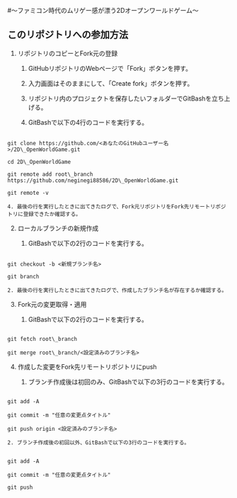 #～ファミコン時代のムリゲー感が漂う2Dオープンワールドゲーム～


## このリポジトリへの参加方法

1. リポジトリのコピーとFork元の登録

	1. GitHubリポジトリのWebページで「Fork」ボタンを押す。

	2. 入力画面はそのままにして、「Create fork」ボタンを押す。

    2. リポジトリ内のプロジェクトを保存したいフォルダーでGitBashを立ち上げる。

	3. GitBashで以下の4行のコードを実行する。

```Bash:Bash

git clone https://github.com/<あなたのGitHubユーザー名>/2D\_OpenWorldGame.git

cd 2D\_OpenWorldGame

git remote add root\_branch https://github.com/neginegi88586/2D\_OpenWorldGame.git

git remote -v

```

    4. 最後の行を実行したときに出てきたログで、Fork元リポジトリをFork先リモートリポジトリに登録できたか確認する。

2. ローカルブランチの新規作成

	1. GitBashで以下の2行のコードを実行する。

```Bash:Bash

git checkout -b <新規ブランチ名>

git branch

```

    2. 最後の行を実行したときに出てきたログで、作成したブランチ名が存在するか確認する。

3. Fork元の変更取得・適用

	1. GitBashで以下の2行のコードを実行する。

```Bash:Bash

git fetch root\_branch

git merge root\_branch/<設定済みのブランチ名>

```

4. 作成した変更をFork先リモートリポジトリにpush

	1. ブランチ作成後は初回のみ、GitBashで以下の3行のコードを実行する。

```Bash:Bash

git add -A

git commit -m "任意の変更点タイトル"

git push origin <設定済みのブランチ名>

```

	2. ブランチ作成後の初回以外、GitBashで以下の3行のコードを実行する。

```Bash:Bash

git add -A

git commit -m "任意の変更点タイトル"

git push

```

